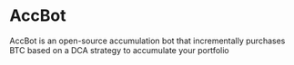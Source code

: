 # AccBot
AccBot is an open-source accumulation bot that incrementally purchases BTC based on a DCA strategy to accumulate your portfolio
